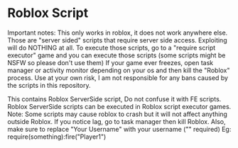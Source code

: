 # Roblox Script
 
Important notes:
This only works in roblox, it does not work anywhere else.
Those are "server sided" scripts that require server side access. Exploiting will do NOTHING at all. To execute those scripts, go to a "require script executor" game and you can execute those scripts (some scripts might be NSFW so please don't use them)
If your game ever freezes, open task manager or activity monitor depending on your os and then kill the "Roblox" process.
Use at your own risk, I am not responsible for any bans caused by the scripts in this repository.

This contains Roblox ServerSide script, Do not confuse it with FE scripts. Roblox ServerSide scripts can be executed in Roblox script executor games.
Note: Some scripts may cause roblox to crash but it will not affect anything outside Roblox. If you notice lag, go to task manager then kill Roblox.
Also, make sure to replace "Your Username" with your username ("" required)
Eg: require(something):fire("Player1")
